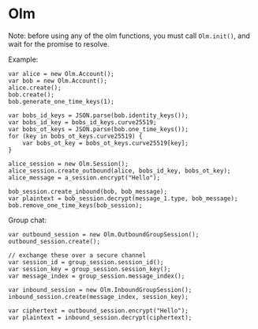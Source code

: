 Olm
===

Note: before using any of the olm functions, you must call `Olm.init()`, and
wait for the promise to resolve.

Example:

    var alice = new Olm.Account();
    var bob = new Olm.Account();
    alice.create();
    bob.create();
    bob.generate_one_time_keys(1);

    var bobs_id_keys = JSON.parse(bob.identity_keys());
    var bobs_id_key = bobs_id_keys.curve25519;
    var bobs_ot_keys = JSON.parse(bob.one_time_keys());
    for (key in bobs_ot_keys.curve25519) {
        var bobs_ot_key = bobs_ot_keys.curve25519[key];
    }

    alice_session = new Olm.Session();
    alice_session.create_outbound(alice, bobs_id_key, bobs_ot_key);
    alice_message = a_session.encrypt("Hello");

    bob_session.create_inbound(bob, bob_message);
    var plaintext = bob_session.decrypt(message_1.type, bob_message);
    bob.remove_one_time_keys(bob_session);


Group chat:

    var outbound_session = new Olm.OutboundGroupSession();
    outbound_session.create();

    // exchange these over a secure channel
    var session_id = group_session.session_id();
    var session_key = group_session.session_key();
    var message_index = group_session.message_index();

    var inbound_session = new Olm.InboundGroupSession();
    inbound_session.create(message_index, session_key);

    var ciphertext = outbound_session.encrypt("Hello");
    var plaintext = inbound_session.decrypt(ciphertext);
